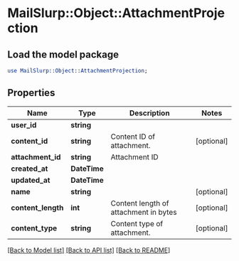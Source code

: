 # MailSlurp::Object::AttachmentProjection

## Load the model package
```perl
use MailSlurp::Object::AttachmentProjection;
```

## Properties
Name | Type | Description | Notes
------------ | ------------- | ------------- | -------------
**user_id** | **string** |  | 
**content_id** | **string** | Content ID of attachment. | [optional] 
**attachment_id** | **string** | Attachment ID | 
**created_at** | **DateTime** |  | 
**updated_at** | **DateTime** |  | 
**name** | **string** |  | [optional] 
**content_length** | **int** | Content length of attachment in bytes | [optional] 
**content_type** | **string** | Content type of attachment. | [optional] 

[[Back to Model list]](../README#documentation-for-models) [[Back to API list]](../README#documentation-for-api-endpoints) [[Back to README]](../README)



